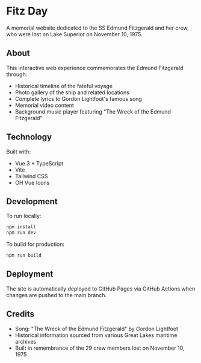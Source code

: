 # Fitz Day

A memorial website dedicated to the SS Edmund Fitzgerald and her crew, who were lost on Lake Superior on November 10, 1975.

## About

This interactive web experience commemorates the Edmund Fitzgerald through:

- Historical timeline of the fateful voyage
- Photo gallery of the ship and related locations
- Complete lyrics to Gordon Lightfoot's famous song
- Memorial video content
- Background music player featuring "The Wreck of the Edmund Fitzgerald"

## Technology

Built with:

- Vue 3 + TypeScript
- Vite
- Tailwind CSS
- OH Vue Icons

## Development

To run locally:

```sh
npm install
npm run dev
```

To build for production:

```sh
npm run build
```

## Deployment

The site is automatically deployed to GitHub Pages via GitHub Actions when changes are pushed to the main branch.

## Credits

- Song: "The Wreck of the Edmund Fitzgerald" by Gordon Lightfoot
- Historical information sourced from various Great Lakes maritime archives
- Built in remembrance of the 29 crew members lost on November 10, 1975
